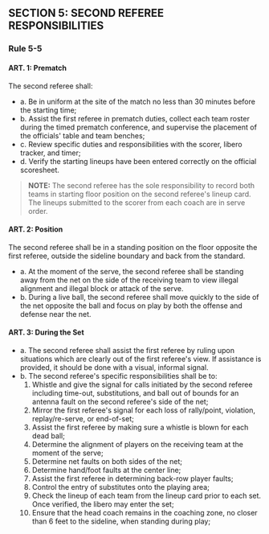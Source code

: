 <!-- Section: Second Referee Responsibilities -->

## SECTION 5: SECOND REFEREE RESPONSIBILITIES

### Rule 5-5

#### ART. 1: Prematch

The second referee shall:

- a. Be in uniform at the site of the match no less than 30 minutes before the starting time;
- b. Assist the first referee in prematch duties, collect each team roster during the timed prematch conference, and supervise the placement of the officials' table and team benches;
- c. Review specific duties and responsibilities with the scorer, libero tracker, and timer;
- d. Verify the starting lineups have been entered correctly on the official scoresheet.

> **NOTE:** The second referee has the sole responsibility to record both teams in starting floor position on the second referee's lineup card. The lineups submitted to the scorer from each coach are in serve order.

#### ART. 2: Position

The second referee shall be in a standing position on the floor opposite the first referee, outside the sideline boundary and back from the standard.

- a. At the moment of the serve, the second referee shall be standing away from the net on the side of the receiving team to view illegal alignment and illegal block or attack of the serve.
- b. During a live ball, the second referee shall move quickly to the side of the net opposite the ball and focus on play by both the offense and defense near the net.

#### ART. 3: During the Set

- a. The second referee shall assist the first referee by ruling upon situations which are clearly out of the first referee's view. If assistance is provided, it should be done with a visual, informal signal.
- b. The second referee's specific responsibilities shall be to:
  1. Whistle and give the signal for calls initiated by the second referee including time-out, substitutions, and ball out of bounds for an antenna fault on the second referee's side of the net;
  2. Mirror the first referee's signal for each loss of rally/point, violation, replay/re-serve, or end-of-set;
  3. Assist the first referee by making sure a whistle is blown for each dead ball;
  4. Determine the alignment of players on the receiving team at the moment of the serve;
  5. Determine net faults on both sides of the net;
  6. Determine hand/foot faults at the center line;
  7. Assist the first referee in determining back-row player faults;
  8. Control the entry of substitutes onto the playing area;
  9. Check the lineup of each team from the lineup card prior to each set. Once verified, the libero may enter the set;
  10. Ensure that the head coach remains in the coaching zone, no closer than 6 feet to the sideline, when standing during play;
